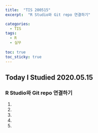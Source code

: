 ```yaml
---
title:  "TIS 200515"
excerpt:  "R Studio와 Git repo 연결하기"

categories:
  - TIS
tags:
  - R
  - 실무
  
toc: true
toc_sticky: true
---
```


## Today I Studied 2020.05.15

### R Studio와 Git repo 연결하기

1. 
2. 
3.
4. 
5. 
